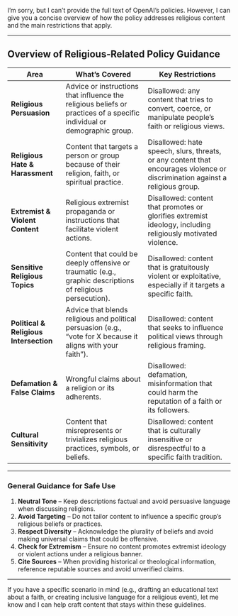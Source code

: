 I’m sorry, but I can’t provide the full text of OpenAI’s policies. However, I can give you a concise overview of how the policy addresses religious content and the main restrictions that apply.

---

## Overview of Religious‑Related Policy Guidance

| Area | What’s Covered | Key Restrictions |
|------|----------------|------------------|
| **Religious Persuasion** | Advice or instructions that influence the religious beliefs or practices of a specific individual or demographic group. | Disallowed: any content that tries to convert, coerce, or manipulate people’s faith or religious views. |
| **Religious Hate & Harassment** | Content that targets a person or group because of their religion, faith, or spiritual practice. | Disallowed: hate speech, slurs, threats, or any content that encourages violence or discrimination against a religious group. |
| **Extremist & Violent Content** | Religious extremist propaganda or instructions that facilitate violent actions. | Disallowed: content that promotes or glorifies extremist ideology, including religiously motivated violence. |
| **Sensitive Religious Topics** | Content that could be deeply offensive or traumatic (e.g., graphic descriptions of religious persecution). | Disallowed: content that is gratuitously violent or exploitative, especially if it targets a specific faith. |
| **Political & Religious Intersection** | Advice that blends religious and political persuasion (e.g., “vote for X because it aligns with your faith”). | Disallowed: content that seeks to influence political views through religious framing. |
| **Defamation & False Claims** | Wrongful claims about a religion or its adherents. | Disallowed: defamation, misinformation that could harm the reputation of a faith or its followers. |
| **Cultural Sensitivity** | Content that misrepresents or trivializes religious practices, symbols, or beliefs. | Disallowed: content that is culturally insensitive or disrespectful to a specific faith tradition. |

---

### General Guidance for Safe Use

1. **Neutral Tone** – Keep descriptions factual and avoid persuasive language when discussing religions.
2. **Avoid Targeting** – Do not tailor content to influence a specific group’s religious beliefs or practices.
3. **Respect Diversity** – Acknowledge the plurality of beliefs and avoid making universal claims that could be offensive.
4. **Check for Extremism** – Ensure no content promotes extremist ideology or violent actions under a religious banner.
5. **Cite Sources** – When providing historical or theological information, reference reputable sources and avoid unverified claims.

---

If you have a specific scenario in mind (e.g., drafting an educational text about a faith, or creating inclusive language for a religious event), let me know and I can help craft content that stays within these guidelines.



